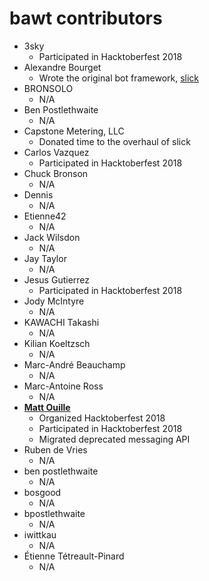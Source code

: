 bawt contributors
=================

* 3sky
    * Participated in Hacktoberfest 2018
* Alexandre Bourget
    * Wrote the original bot framework, [slick](https://github.com/abourget/slick)
* BRONSOLO
    * N/A
* Ben Postlethwaite 
    * N/A
* Capstone Metering, LLC
    * Donated time to the overhaul of slick
* Carlos Vazquez
    * Participated in Hacktoberfest 2018
* Chuck Bronson 
    * N/A
* Dennis 
    * N/A
* Etienne42 
    * N/A
* Jack Wilsdon 
    * N/A
* Jay Taylor 
    * N/A
* Jesus Gutierrez 
    * Participated in Hacktoberfest 2018
* Jody McIntyre 
    * N/A
* KAWACHI Takashi 
    * N/A
* Kilian Koeltzsch 
    * N/A
* Marc-André Beauchamp 
    * N/A
* Marc-Antoine Ross 
    * N/A
* **[Matt Ouille](https://github.com/mattouille)**
    * Organized Hacktoberfest 2018
    * Participated in Hacktoberfest 2018
    * Migrated deprecated messaging API
* Ruben de Vries 
    * N/A
* ben postlethwaite
    * N/A
* bosgood
    * N/A
* bpostlethwaite 
    * N/A
* iwittkau
    * N/A
* Étienne Tétreault-Pinard
    * N/A